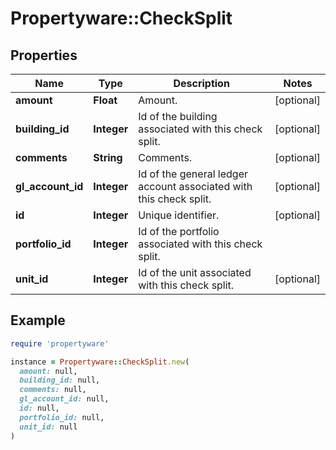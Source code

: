 # Propertyware::CheckSplit

## Properties

| Name | Type | Description | Notes |
| ---- | ---- | ----------- | ----- |
| **amount** | **Float** | Amount. | [optional] |
| **building_id** | **Integer** | Id of the building associated with this check split. | [optional] |
| **comments** | **String** | Comments. | [optional] |
| **gl_account_id** | **Integer** | Id of the general ledger account associated with this check split. | [optional] |
| **id** | **Integer** | Unique identifier. | [optional] |
| **portfolio_id** | **Integer** | Id of the portfolio associated with this check split. |  |
| **unit_id** | **Integer** | Id of the unit associated with this check split. | [optional] |

## Example

```ruby
require 'propertyware'

instance = Propertyware::CheckSplit.new(
  amount: null,
  building_id: null,
  comments: null,
  gl_account_id: null,
  id: null,
  portfolio_id: null,
  unit_id: null
)
```

